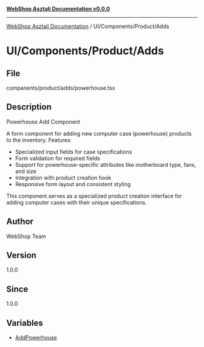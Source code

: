 [**WebShop Asztali Documentation v0.0.0**](../../../../README.md)

***

[WebShop Asztali Documentation](../../../../modules.md) / UI/Components/Product/Adds

# UI/Components/Product/Adds

## File

companents/product/adds/powerhouse.tsx

## Description

Powerhouse Add Component

A form component for adding new computer case (powerhouse) products to the inventory.
Features:
- Specialized input fields for case specifications
- Form validation for required fields
- Support for powerhouse-specific attributes like motherboard type, fans, and size
- Integration with product creation hook
- Responsive form layout and consistent styling

This component serves as a specialized product creation interface
for adding computer cases with their unique specifications.

## Author

WebShop Team

## Version

1.0.0

## Since

1.0.0

## Variables

- [AddPowerhouse](variables/AddPowerhouse.md)
